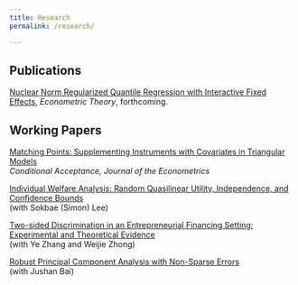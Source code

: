 ```yaml
---
title: Research
permalink: /research/

---
```


## Publications

[Nuclear Norm Regularized Quantile Regression with Interactive Fixed Effects](https://doi.org/10.1017/S0266466623000129), *Econometric Theory*, forthcoming.<br/>


## Working Papers

[Matching Points: Supplementing Instruments with Covariates in Triangular Models](https://arxiv.org/abs/1904.01159) <br/>
  *Conditional Acceptance, Journal of the Econometrics*

[Individual Welfare Analysis: Random Quasilinear Utility, Independence, and Confidence Bounds](https://arxiv.org/abs/2304.01921) <br/>
 (with Sokbae (Simon) Lee)  

[Two-sided Discrimination in an Entrepreneurial Financing Setting: Experimental and Theoretical Evidence](https://papers.ssrn.com/sol3/papers.cfm?abstract_id=4065009) <br/>
  (with Ye Zhang and Weijie Zhong)  

[Robust Principal Component Analysis with Non-Sparse Errors](https://arxiv.org/abs/1902.08735)  <br/>
  (with Jushan Bai)  
  







 
